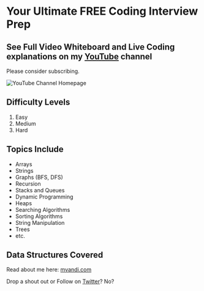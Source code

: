 # Your Ultimate FREE Coding Interview Prep

## See Full Video Whiteboard and Live Coding explanations on my [YouTube](https://www.youtube.com/channel/UCZOiUkaF2fy8Mn0gZiKiDyQ/videos) channel

Please consider subscribing.

![YouTube Channel Homepage](https://drive.google.com/file/d/1gGa6eKCMgiaXNpm4nRy78ei-he1yyjmE/view?usp=sharing)

## Difficulty Levels

1. Easy
2. Medium
3. Hard

## Topics Include

- Arrays
- Strings
- Graphs (BFS, DFS)
- Recursion
- Stacks and Queues
- Dynamic Programming
- Heaps
- Searching Algorithms
- Sorting Algorithms
- String Manipulation
- Trees
- etc.

## Data Structures Covered

Read about me here: [mvandi.com](https://mvandi.com)

Drop a shout out or Follow on [Twitter](https://twitter.com/michael_vandi)? No?
